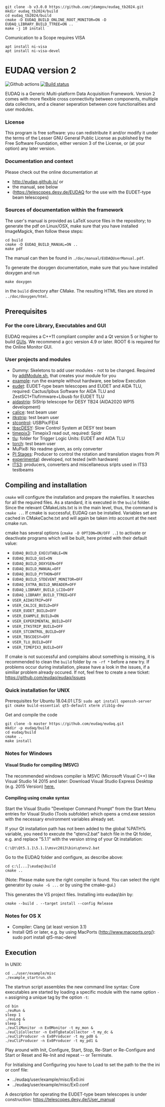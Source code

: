 ```

git clone -b v3.0.0 https://github.com/jdamgov/eudaq_tb2024.git
mkdir eudaq_tb2024/build
cd eudaq_tb2024/build
cmake -D EUDAQ_BUILD_ONLINE_ROOT_MONITOR=ON -D EUDAQ_LIBRARY_BUILD_TTREE=ON ..
make -j 10 install

```

Comunication to a Scope requires VISA
```
apt install ni-visa
apt install ni-visa-devel
```

EUDAQ version 2
=====

![Github actions](https://github.com/eudaq/eudaq/actions/workflows/cmake.yml/badge.svg)
[![Build status](https://ci.appveyor.com/api/projects/status/n3tq45kkupyvjihg/branch/master?svg=true)](https://ci.appveyor.com/project/eudaq/eudaq/branch/master)

EUDAQ is a Generic Multi-platform Data Acquisition Framework.
Version 2 comes with more flexible cross connectivity between components, multiple data collectors, and a cleaner seperation between core functionalities and user modules. 

### License

This program is free software: you can redistribute it and/or modify
it under the terms of the Lesser GNU General Public License as published by
the Free Software Foundation, either version 3 of the License, or
(at your option) any later version.

### Documentation and context

Please check out the online documentation at 
- http://eudaq.github.io/ or 
- the manual, see below
- (https://telescopes.desy.de/EUDAQ for the use with the EUDET-type beam telescopes)

### Sources of documentation within the framework

The user's manual is provided as LaTeX source files in the repository;
to generate the pdf on Linux/OSX, make sure that you have installed ImageMagick, then follow these steps:
```
cd build
cmake -D EUDAQ_BUILD_MANUAL=ON ..
make pdf
```
The manual can then be found in ```./doc/manual/EUDAQUserManual.pdf```.

To generate the doxygen documentation, make sure that you have installed doxygen and run
```
make doxygen
```
in the ```build``` directory after CMake. The resulting HTML files are stored in ```../doc/doxygen/html```.


## Prerequisites

### For the core Library, Executables and GUI
EUDAQ requires a C++11 compliant compiler and a Qt version 5 or higher to build [GUIs](gui/README.md).
We recommend a gcc version 4.9 or later.
ROOT 6 is required for the Online Monitor GUI.

### User projects and modules
- Dummy: Skeletons to add user modules - not to be changed. Required by
[addModule.sh](etc/addModule.sh), that creates your module for you
- [example](user/example/README.md): run the example without hardware, see below Execution
- [eudet](user/eudet/README.md): EUDET-type beam telescopes and EUDET and AIDA TLU, required: Cactus/Ipbus Software for AIDA TLU and ZestSC1+Tlufirmware+Libusb for EUDET TLU
- [aidastrip](user/aidastrip/): SiStrip telescope for DESY TB24 (AIDA2020 WP15 development)
- [calice](user/calice/README.md): test beam user
- [itkstrip](user/itkstrip/README.md): test beam user
- [stcontrol](user/stcontrol/README.md): USBPix/FEI4 
- [tbscDESY](user/tbscDESY/README.md): Slow Control System at DESY test beam
- [timepix3](user/timepix3/README.md): Timepix3 read out, required: Spidr
- [tlu](user/tlu/README.md): folder for Trigger Logic Units: EUDET and AIDA TLU
- [torch](user/torch/README.md): test beam user
- MuPix8: No readme given, as only converter
- [PI Stages](user/piStage/README.md): Producer to control the rotation and translation stages from PI
- [experimental](user/experimental/README.md): developed, not tested (with hardware)
- [ITS3](user/ITS3/README.md): producers, converters and miscellaneous sripts used in ITS3 testbeams


## Compiling and installation

```cmake``` will configure the installation and prepare the makefiles. 
It searches for all the required files. 
As a standard, it is executed in the ```build``` folder. 
Since the relevant CMakeLists.txt is in the main level, thus, the command is ```cmake ..```. 
If cmake is successful, EUDAQ can be installed. 
Variables set are cached in CMakeCache.txt and will again be taken into account at the next cmake run.

cmake has several options (```cmake -D OPTION=ON/OFF ..```) to activate or deactivate programs which will be built, here printed with their default value:  
- ```EUDAQ_BUILD_EXECUTABLE=ON```
- ```EUDAQ_BUILD_GUI=ON```
- ```EUDAQ_BUILD_DOXYGEN=OFF```
- ```EUDAQ_BUILD_MANUAL=OFF```
- ```EUDAQ_BUILD_PYTHON=OFF```
- ```EUDAQ_BUILD_STDEVENT_MONITOR=OFF```
- ```EUDAQ_EXTRA_BUILD_NREADER=OFF```
- ```EUDAQ_LIBRARY_BUILD_LCIO=OFF```
- ```EUDAQ_LIBRARY_BUILD_TTREE=OFF```
- ```USER_AIDASTRIP=OFF```
- ```USER_CALICE_BUILD=OFF```
- ```USER_EUDET_BUILD=OFF```
- ```USER_EXAMPLE_BUILD=ON```
- ```USER_EXPERIMENTAL_BUILD=OFF```
- ```USER_ITKSTRIP_BUILD=OFF```
- ```USER_STCONTROL_BUILD=OFF```
- ```USER_TBSCDESY=OFF```
- ```USER_TLU_BUILD=OFF```
- ```USER_TIMEPIX3_BUILD=OFF```

If cmake is not successful and complains about something is missing, it is recommended to clean the ```build``` folder by ```rm -rf *``` before a new try.
If problems occur during installation, please have a look in the issues, if a similiar problem already occured. If not, feel free to create a new ticket: https://github.com/eudaq/eudaq/issues

### Quick installation for UNIX

Prerequisites for Ubuntu 18.04.01 LTS: 
```sudo apt install openssh-server git cmake build-essential qt5-default xterm zlib1g-dev```

Get and compile the code
```
git clone -b master https://github.com/eudaq/eudaq.git
mkdir -p eudaq/build
cd eudaq/build
cmake ..
make install
```

### Notes for Windows

#### Visual Studio for compiling (MSVC)

The recommended windows compiler is MSVC (Microsoft Visual C++) like Visual Studio 14 2015 and later: 
Download Visual Studio Express Desktop (e.g. 2015 Version) [here.](http://www.microsoft.com/en-us/download/details.aspx?id=40787)

#### Compiling using cmake syntax

Start the Visual Studio "Developer Command Prompt" from the Start Menu entries for Visual Studio (Tools subfolder) which opens a cmd.exe session with the necessary environment variables already set. 

If your Qt installation path has not been added to the global %PATH% variable, you need to execute the "qtenv2.bat" batch file in the Qt folder, e.g. and replace "5.1.1" with the version string of your Qt installation:
```
C:\Qt\Qt5.1.1\5.1.1\msvc2013\bin\qtenv2.bat
```
Go to the EUDAQ folder and configure, as describe above:
```
cd c:\[...]\eudaq\build
cmake ..
```
(Note: Please make sure the right compiler is found. You can select the right generator by ```cmake -G ...``` or by using the cmake-gui.)

This generates the VS project files. Installing into eudaq\bin by:
```
cmake --build . --target install --config Release
```

### Notes for OS X

- Compiler: Clang (at least version 3.1)
- Install Qt5 or later, e.g. by using MacPorts (http://www.macports.org/): sudo port install qt5-mac-devel


## Execution

In UNIX:
```
cd ../user/example/misc
./example_startrun.sh
```
The startrun script assembles the new command line syntax: Core executables are started by loading a specific module with the name option ```-n``` assigning a unique tag by the option ```-t```:
```
cd bin
./euRun &
sleep 1
./euLog &
sleep 1
./euCliMonitor -n Ex0Monitor -t my_mon &
./euCliCollector -n Ex0TgDataCollector -t my_dc &
./euCliProducer -n Ex0Producer -t my_pd0 &
./euCliProducer -n Ex0Producer -t my_pd1 &
```

Play around with Init, Configure, Start, Stop, Re-Start or Re-Configure and Start or Reset and Re-Init and repeat -- or Terminate. 

For Initialising and Configuring you have to Load to set the path to the the ini or conf file:
- ../eudaq/user/example/misc/Ex0.ini
- ../eudaq/user/example/misc/Ex0.conf

A description for operating the EUDET-type beam telescopes is under construction:
https://telescopes.desy.de/User_manual
